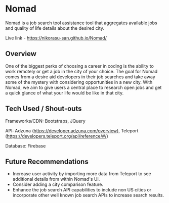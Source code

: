 # Nomad
Nomad is a job search tool assistance tool that aggregates available jobs and quality of life details about the desired city.

Live link - https://nikorasu-san.github.io/Nomad/

## Overview
One of the biggest perks of choosing a career in coding is the ability to work remotely or get a job in the city of your choice. The goal for Nomad comes from a desire aid developers in their job searches and take away some of the mystery with considering opportunities in a new city. With Nomad, we aim to give users a central place to research open jobs and get a quick glance of what your life would be like in that city.

## Tech Used / Shout-outs
Frameworks/CDN: Bootstraps, JQuery

API: Adzuna (https://developer.adzuna.com/overview), Teleport (https://developers.teleport.org/api/reference/#/)

Database: Firebase


## Future Recommendations
- Increase user activity by importing more data from Teleport to see additional details from within Nomad's UI. 
- Consider adding a city comparison feature.
- Enhance the job search API capabilities to include non US cities or incorporate other well known job search APIs to increase search results.
